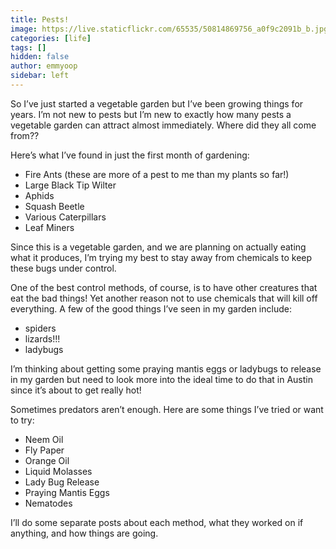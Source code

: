 ```yaml
---
title: Pests!
image: https://live.staticflickr.com/65535/50814869756_a0f9c2091b_b.jpg
categories: [life]
tags: []
hidden: false
author: emmyoop
sidebar: left
---
```


So I’ve just started a vegetable garden but I’ve been growing things for years.  I’m not new to pests but I’m new to exactly how many pests a vegetable garden can attract almost immediately.  Where did they all come from??

Here’s what I’ve found in just the first month of gardening:

- Fire Ants (these are more of a pest to me than my plants so far!)
- Large Black Tip Wilter
- Aphids
- Squash Beetle
- Various Caterpillars
- Leaf Miners

Since this is a vegetable garden, and we are planning on actually eating what it produces, I’m trying my best to stay away from chemicals to keep these bugs under control.

One of the best control methods, of course, is to have other creatures that eat the bad things!  Yet another reason not to use chemicals that will kill off everything.  A few of the good things I’ve seen in my garden include:

- spiders
- lizards!!!
- ladybugs

I’m thinking about getting some praying mantis eggs or ladybugs to release in my garden but need to look more into the ideal time to do that in Austin since it’s about to get really hot!

Sometimes predators aren’t enough.  Here are some things I’ve tried or want to try:

- Neem Oil
- Fly Paper
- Orange Oil
- Liquid Molasses
- Lady Bug Release
- Praying Mantis Eggs
- Nematodes

I’ll do some separate posts about each method, what they worked on if anything, and how things are going.


